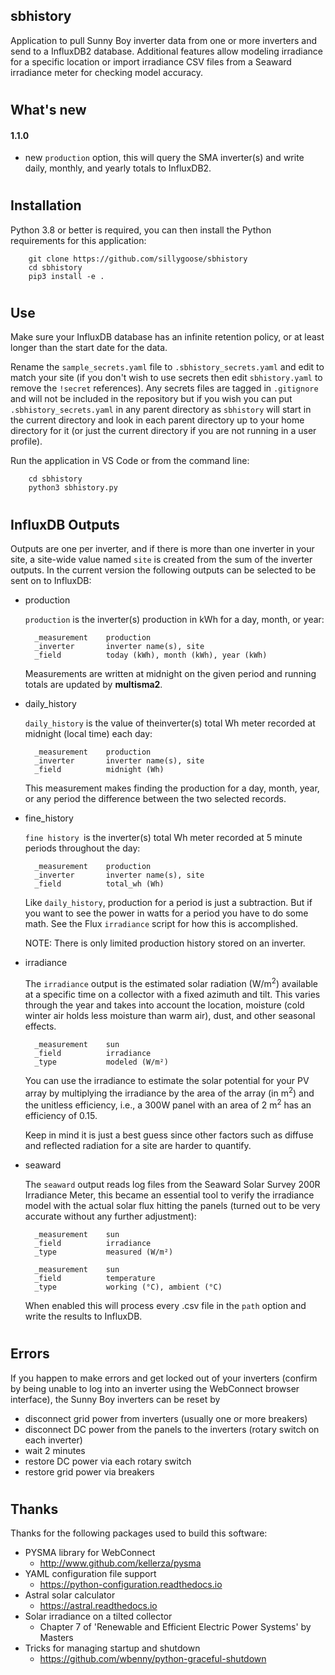 ## sbhistory
Application to pull Sunny Boy inverter data from one or more inverters and send to a InfluxDB2 database.  Additional features allow modeling irradiance for a specific location or import irradiance CSV files from a Seaward irradiance meter for checking model accuracy.

#
## What's new
#### 1.1.0
- new `production` option, this will query the SMA inverter(s) and write daily, monthly, and yearly totals to InfluxDB2.

#
## Installation
Python 3.8 or better is required, you can then install the Python requirements for this application:
```
    git clone https://github.com/sillygoose/sbhistory
    cd sbhistory
    pip3 install -e .
```

#
## Use
Make sure your InfluxDB database has an infinite retention policy, or at least longer than the start date for the data.

Rename the `sample_secrets.yaml` file to `.sbhistory_secrets.yaml` and edit to match your site (if you don't wish to use secrets then edit `sbhistory.yaml` to remove the `!secret` references).  Any secrets files are tagged in `.gitignore` and will not be included in the repository but if you wish you can put `.sbhistory_secrets.yaml` in any parent directory as `sbhistory` will start in the current directory and look in each parent directory up to your home directory for it (or just the current directory if you are not running in a user profile).

Run the application in VS Code or from the command line:

```
    cd sbhistory
    python3 sbhistory.py
```

#
## InfluxDB Outputs
Outputs are one per inverter, and if there is more than one inverter in your site, a site-wide value named `site` is created from the sum of the inverter outputs.  In the current version the following outputs can be selected to be sent on to InfluxDB:
- production

    `production` is the inverter(s) production in kWh for a day, month, or year:

        _measurement    production
        _inverter       inverter name(s), site
        _field          today (kWh), month (kWh), year (kWh)

    Measurements are written at midnight on the given period and running totals are updated by **multisma2**.

- daily_history

    `daily_history` is the value of theinverter(s) total Wh meter recorded at midnight (local time) each day:

        _measurement    production
        _inverter       inverter name(s), site
        _field          midnight (Wh)

    This measurement makes finding the production for a day, month, year, or any period the difference between the two selected records.

- fine_history

    `fine history `is the inverter(s) total Wh meter recorded at 5 minute periods throughout the day:

        _measurement    production
        _inverter       inverter name(s), site
        _field          total_wh (Wh)

    Like `daily_history`, production for a period is just a subtraction. But if you want to see the power in watts for a period you have to do some math. See the Flux `irradiance` script for how this is accomplished.

    NOTE: There is only limited production history stored on an inverter.

- irradiance

    The `irradiance` output is the estimated solar radiation (W/m<sup>2</sup>) available at a specific time on a collector with a fixed azimuth and tilt.  This varies through the year and takes into account the location, moisture (cold winter air holds less moisture than warm air), dust, and other seasonal effects.

        _measurement    sun
        _field          irradiance
        _type           modeled (W/m²)

    You can use the irradiance to estimate the solar potential for your PV array by multiplying the irradiance by the area of the array (in m<sup>2</sup>) and the unitless efficiency, i.e., a 300W panel with an area of 2 m<sup>2</sup> has an efficiency of 0.15.

    Keep in mind it is just a best guess since other factors such as diffuse and reflected radiation for a site are harder to quantify.

- seaward

    The `seaward` output reads log files from the Seaward Solar Survey 200R Irradiance Meter, this became an essential tool to verify the irradiance model with the actual solar flux hitting the panels (turned out to be very accurate without any further adjustment):

        _measurement    sun
        _field          irradiance
        _type           measured (W/m²)

        _measurement    sun
        _field          temperature
        _type           working (°C), ambient (°C)

    When enabled this will process every .csv file in the `path` option and write the results to InfluxDB.

#
## Errors
If you happen to make errors and get locked out of your inverters (confirm by being unable to log into an inverter using the WebConnect browser interface), the Sunny Boy inverters can be reset by

- disconnect grid power from inverters (usually one or more breakers)
- disconnect DC power from the panels to the inverters (rotary switch on each inverter)
- wait 2 minutes
- restore DC power via each rotary switch
- restore grid power via breakers

#
## Thanks
Thanks for the following packages used to build this software:
- PYSMA library for WebConnect
    - http://www.github.com/kellerza/pysma
- YAML configuration file support
    - https://python-configuration.readthedocs.io
- Astral solar calculator
    - https://astral.readthedocs.io
- Solar irradiance on a tilted collector
    - Chapter 7 of 'Renewable and Efficient Electric Power Systems' by Masters
- Tricks for managing startup and shutdown
    - https://github.com/wbenny/python-graceful-shutdown
